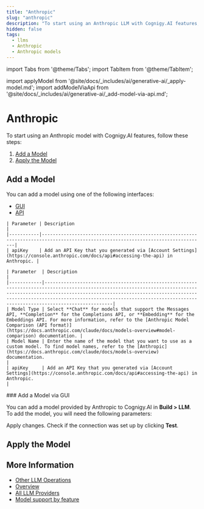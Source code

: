```yaml
---
title: "Anthropic"
slug: "anthropic"
description: "To start using an Anthropic LLM with Cognigy.AI features, add the LLM and apply it to the corresponding use case."
hidden: false
tags:
  - llms
  - Anthropic
  - Anthropic models
---
```



import Tabs from '@theme/Tabs';
import TabItem from '@theme/TabItem';

import applyModel from '@site/docs/_includes/ai/generative-ai/_apply-model.md';
import addModelViaApi from '@site/docs/_includes/ai/generative-ai/_add-model-via-api.md';

# Anthropic

To start using an Anthropic model with Cognigy.AI features, follow these steps:

1. [Add a Model](#add-a-model)
2. [Apply the Model](#apply-the-model)

## Add a Model

You can add a model using one of the following interfaces:

- [GUI](#add-a-model-via-gui)
- [API](#add-a-model-via-api)

<Tabs>
  <TabItem value="tab1" label="Standard Model" default>

    | Parameter | Description                                                                                                                      |
    |-----------|----------------------------------------------------------------------------------------------------------------------------------|
    | apiKey    | Add an API Key that you generated via [Account Settings](https://console.anthropic.com/docs/api#accessing-the-api) in Anthropic. |

  </TabItem>
  <TabItem value="tab2" label="Custom Model">

    | Parameter  | Description                                                                                                                                                                                                                                                                                                     |
    |------------|-----------------------------------------------------------------------------------------------------------------------------------------------------------------------------------------------------------------------------------------------------------------------------------------------------------------|
    | Model Type | Select **Chat** for models that support the Messages API, **Completion** for the Completions API, or **Embedding** for the Embeddings API. For more information, refer to the [Anthropic Model Comparison (API format)](https://docs.anthropic.com/claude/docs/models-overview#model-comparison) documentation. |
    | Model Name | Enter the name of the model that you want to use as a custom model. To find model names, refer to the [Anthropic](https://docs.anthropic.com/claude/docs/models-overview) documentation.                                                                                                                              |
    | apiKey     | Add an API Key that you generated via [Account Settings](https://console.anthropic.com/docs/api#accessing-the-api) in Anthropic.                                                                                                                                                                                |

  </TabItem>
</Tabs>
### Add a Model via GUI

You can add a model provided by Anthropic to Cognigy.AI in **Build > LLM**. To add the model, you will need the following parameters:

Apply changes. Check if the connection was set up by clicking **Test**.

<addModelViaApi />

## Apply the Model

<applyModel />

## More Information

- [Other LLM Operations](../other-operations.md)
- [Overview](../overview.md)
- [All LLM Providers](all-providers.md)
- [Model support by feature](../model-support-by-feature.md)